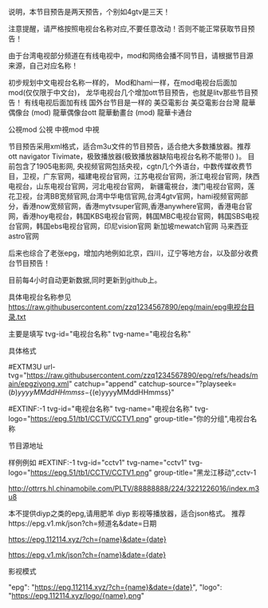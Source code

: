 说明，本节目预告是两天预告，个别如4gtv是三天！


注意提醒，请严格按照电视台名称对应,不要任意改动！否则不能正常获取节目预告！

由于台湾电视部分频道在有线电视中，mod和网络会播不同节目，请根据节目源来源，自己对应名称！

初步规划中文电视台名称一样的，
Mod和hami一样，在mod电视台后面加mod(仅仅限于中文台)，
龙华电视台几个增加ott节目预告，也就是litv那些节目预告！
有线电视后面加有线
国外台节目是一样的
 美亞電影台          美亞電影台台灣
 龍華偶像台 (mod)    龍華偶像台ott
 龍華動畫台 (mod)    龍華卡通台
                  
 公視mod          公視
 中視mod          中視
 
 
                
    
               
 




节目预告采用xml格式，适合m3u文件的节目预告，适合绝大多数播放器。推荐ott navigator  Tivimate，极致播放器(极致播放器缺陷电视台名称不能带()  )。 目前包含了1905电影网, 央视频官网包括央视，cgtn几个外语台，中数传媒收费节目，卫视，广东官网，福建电视台官网，江苏电视台官网，浙江电视台官网，陕西电视台，山东电视台官网，河北电视台官网， 新疆電視台，澳门电视台官网，莲花卫视，台湾BB宽频官网,台湾中华电信官网,台湾4gtv官网，hami视频官网部分，香港now宽频官网，香港mytvsuper官网,香港anywhere官网，香港电台官网，香港hoy电视台，韩国KBS电视台官网，韩国MBC电视台官网，韩国SBS电视台官网，韩国ebs电视台官网，印尼vision官网 新加坡mewatch官网 马来西亚astro官网


后来也综合了老张epg，增加内地例如北京，四川，辽宁等地方台，以及部分收费台节目预告！

目前每4小时自动更新数据,同时更新到github上。

具体电视台名称参见 https://raw.githubusercontent.com/zzq1234567890/epg/main/epg电视台目录.txt

主要是填写 tvg-id="电视台名称" tvg-name="电视台名称"

具体格式

#EXTM3U url-tvg="https://raw.githubusercontent.com/zzq1234567890/epg/refs/heads/main/epgziyong.xml" catchup="append" catchup-source="?playseek=${(b)yyyyMMddHHmmss}-${(e)yyyyMMddHHmmss}"

#EXTINF:-1 tvg-id="电视台名称" tvg-name="电视台名称" tvg-logo="https://epg.51/tb1/CCTV/CCTV1.png" group-title="你的分组",电视台名称

节目源地址


样例例如
#EXTINF:-1 tvg-id="cctv1" tvg-name="cctv1" tvg-logo="https://epg.51/tb1/CCTV/CCTV1.png" group-title="黑龙江移动",cctv-1 

http://ottrrs.hl.chinamobile.com/PLTV/88888888/224/3221226016/index.m3u8





本不提供diyp之类的epg,请用肥羊
diyp 影视等播放器，适合json格式。 推荐https://epg.v1.mk/json?ch=频道名&date=日期

https://epg.112114.xyz/?ch={name}&date={date}

https://epg.v1.mk/json?ch={name}&date={date}

影视模式

"epg": "https://epg.112114.xyz/?ch={name}&date={date}", "logo": "https://epg.112114.xyz/logo/{name}.png"

